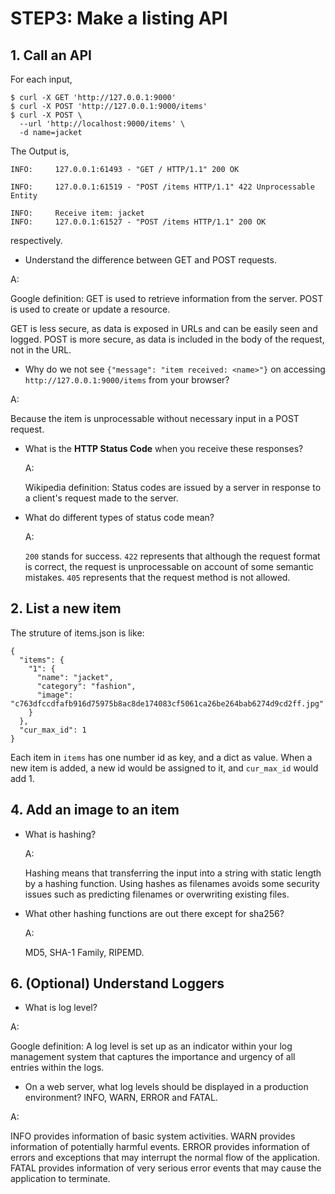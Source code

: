 # STEP3: Make a listing API

## 1. Call an API

For each input,

```shell
$ curl -X GET 'http://127.0.0.1:9000'
$ curl -X POST 'http://127.0.0.1:9000/items'
$ curl -X POST \
  --url 'http://localhost:9000/items' \
  -d name=jacket
```

The Output is,
```shell
INFO:     127.0.0.1:61493 - "GET / HTTP/1.1" 200 OK

INFO:     127.0.0.1:61519 - "POST /items HTTP/1.1" 422 Unprocessable Entity

INFO:     Receive item: jacket
INFO:     127.0.0.1:61527 - "POST /items HTTP/1.1" 200 OK
```
respectively.


* Understand the difference between GET and POST requests.

A:

Google definition: GET is used to retrieve information from the server. POST is used to create or update a resource.

GET is less secure, as data is exposed in URLs and can be easily seen and logged.
POST is more secure, as data is included in the body of the request, not in the URL.

* Why do we not see `{"message": "item received: <name>"}` on accessing `http://127.0.0.1:9000/items` from your browser?

A:

Because the item is unprocessable without necessary input in a POST request.

  * What is the **HTTP Status Code** when you receive these responses?
    
    A:
    
    Wikipedia definition: Status codes are issued by a server in response to a client's request made to the server.

  * What do different types of status code mean?

    A:

    `200` stands for success.
    `422` represents that although the request format is correct, the request is unprocessable on account of some semantic mistakes.
    `405` represents that the request method is not allowed.

## 2. List a new item

The struture of items.json is like:

```shell
{
  "items": {
    "1": {
      "name": "jacket",
      "category": "fashion",
      "image": "c763dfccdfafb916d75975b8ac8de174083cf5061ca26be264bab6274d9cd2ff.jpg"
    }
  },
  "cur_max_id": 1
}
```

Each item in `items` has one number id as key, and a dict as value.
When a new item is added, a new id would be assigned to it, and `cur_max_id` would add 1.

## 4. Add an image to an item

* What is hashing?

  A:

  Hashing means that transferring the input into a string with static length by a hashing function. Using hashes as filenames avoids some security issues such as predicting filenames or overwriting existing files.

* What other hashing functions are out there except for sha256?
  
  A:

  MD5, SHA-1 Family, RIPEMD.

## 6. (Optional) Understand Loggers

* What is log level?

A:

  Google definition: A log level is set up as an indicator within your log management system that captures the importance and urgency of all entries within the logs.

* On a web server, what log levels should be displayed in a production environment?
  INFO, WARN, ERROR and FATAL.

A:

  INFO provides information of basic system activities.
  WARN provides information of potentially harmful events.
  ERROR provides information of errors and exceptions that may interrupt the normal flow of the application.
  FATAL provides information of very serious error events that may cause the application to terminate.
